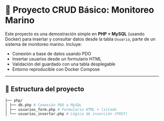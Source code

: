 # 🌊 Proyecto CRUD Básico: Monitoreo Marino

Este proyecto es una demostración simple en **PHP + MySQL** (usando Docker) para insertar y consultar datos desde la tabla `Usuario`, parte de un sistema de monitoreo marino. Incluye:

- Conexión a base de datos usando PDO
- Insertar usuarios desde un formulario HTML
- Validación del guardado con una tabla desplegable
- Entorno reproducible con Docker Compose

---

## 📁 Estructura del proyecto
```sh
├── php/
│ ├── db.php # Conexión PDO a MySQL
│ ├── usuarios_form.php # Formulario HTML + listado
│ └── usuarios_insertar.php # Lógica de inserción (POST)
```
